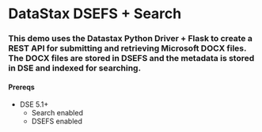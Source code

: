 # DataStax DSEFS + Search
### This demo uses the Datastax Python Driver + Flask to create a REST API for submitting and retrieving Microsoft DOCX files. The DOCX files are stored in DSEFS and the metadata is stored in DSE and indexed for searching.

#### Prereqs
* DSE 5.1+
  * Search enabled
  * DSEFS enabled

